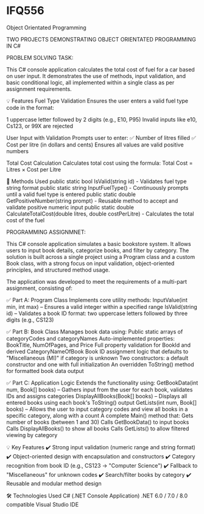 # IFQ556 

Object Orientated Programming

TWO PROJECTS DEMONSTRATING OBJECT ORIENTATED PROGRAMMING IN C#

PROBLEM SOLVING TASK: 

This C# console application calculates the total cost of fuel for a car based on user input. It demonstrates the use of methods, input validation, and basic conditional logic, all implemented within a single class as per assignment requirements.

💡 Features
Fuel Type Validation
Ensures the user enters a valid fuel type code in the format:


1 uppercase letter followed by 2 digits (e.g., E10, P95)
Invalid inputs like e10, Cs123, or 99X are rejected

User Input with Validation
Prompts user to enter:
✅ Number of litres filled
✅ Cost per litre (in dollars and cents)
Ensures all values are valid positive numbers

Total Cost Calculation
Calculates total cost using the formula:
Total Cost = Litres × Cost per Litre

🧠 Methods Used
public static bool IsValid(string id) - Validates fuel type string format
public static string InputFuelType() - Continuously prompts until a valid fuel type is entered
public static double GetPositiveNumber(string prompt) - Reusable method to accept and validate positive numeric input
public static double CalculateTotalCost(double litres, double costPerLitre) - Calculates the total cost of the fuel


PROGRAMMING ASSIGNMNET: 

This C# console application simulates a basic bookstore system. It allows users to input book details, categorize books, and filter by category. The solution is built across a single project using a Program class and a custom Book class, with a strong focus on input validation, object-oriented principles, and structured method usage.

The application was developed to meet the requirements of a multi-part assignment, consisting of:

✅ Part A: Program Class
Implements core utility methods:
InputValue(int min, int max) – Ensures a valid integer within a specified range
IsValid(string id) – Validates a book ID format: two uppercase letters followed by three digits (e.g., CS123)

✅ Part B: Book Class
Manages book data using:
Public static arrays of categoryCodes and categoryNames
Auto-implemented properties: BookTitle, NumOfPages, and Price
Full property validation for BookId and derived CategoryNameOfBook
Book ID assignment logic that defaults to "Miscellaneous (MI)" if category is unknown
Two constructors: a default constructor and one with full initialization
An overridden ToString() method for formatted book data output

✅ Part C: Application Logic
Extends the functionality using:
GetBookData(int num, Book[] books) – Gathers input from the user for each book, validates IDs and assigns categories
DisplayAllBooks(Book[] books) – Displays all entered books using each book's ToString() output
GetLists(int num, Book[] books) – Allows the user to input category codes and view all books in a specific category, along with a count
A complete Main() method that:
Gets number of books (between 1 and 30)
Calls GetBookData() to input books
Calls DisplayAllBooks() to show all books
Calls GetLists() to allow filtered viewing by category

💡 Key Features
✔️ Strong input validation (numeric range and string format)
✔️ Object-oriented design with encapsulation and constructors
✔️ Category recognition from book ID (e.g., CS123 → "Computer Science")
✔️ Fallback to "Miscellaneous" for unknown codes
✔️ Search/filter books by category
✔️ Reusable and modular method design

🛠 Technologies Used
C# (.NET Console Application)
.NET 6.0 / 7.0 / 8.0 compatible
Visual Studio IDE

